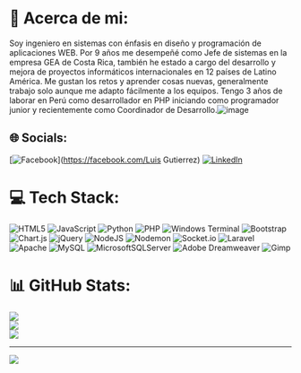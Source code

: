 # 💫 Acerca de mi:
Soy ingeniero en sistemas con énfasis en diseño y programación de aplicaciones WEB. Por 9 años me desempeñé como Jefe de sistemas en la empresa GEA de Costa Rica, también he estado a cargo del desarrollo y mejora de proyectos informáticos internacionales en 12 países de Latino América. Me gustan los retos y aprender cosas nuevas, generalmente trabajo solo aunque me adapto fácilmente a los equipos. Tengo 3 años de laborar en Perú como desarrollador en PHP iniciando como programador junior y recientemente como Coordinador de Desarrollo.![image](https://github.com/user-attachments/assets/de731afe-e889-4901-bf3b-67124c0bb02e)



## 🌐 Socials:
[![Facebook](https://img.shields.io/badge/Facebook-%231877F2.svg?logo=Facebook&logoColor=white)](https://facebook.com/Luis Gutierrez) [![LinkedIn](https://img.shields.io/badge/LinkedIn-%230077B5.svg?logo=linkedin&logoColor=white)](https://linkedin.com/in/luis-gutierrez-castro) 

# 💻 Tech Stack:
![HTML5](https://img.shields.io/badge/html5-%23E34F26.svg?style=for-the-badge&logo=html5&logoColor=white) ![JavaScript](https://img.shields.io/badge/javascript-%23323330.svg?style=for-the-badge&logo=javascript&logoColor=%23F7DF1E) ![Python](https://img.shields.io/badge/python-3670A0?style=for-the-badge&logo=python&logoColor=ffdd54) ![PHP](https://img.shields.io/badge/php-%23777BB4.svg?style=for-the-badge&logo=php&logoColor=white) ![Windows Terminal](https://img.shields.io/badge/Windows%20Terminal-%234D4D4D.svg?style=for-the-badge&logo=windows-terminal&logoColor=white) ![Bootstrap](https://img.shields.io/badge/bootstrap-%238511FA.svg?style=for-the-badge&logo=bootstrap&logoColor=white) ![Chart.js](https://img.shields.io/badge/chart.js-F5788D.svg?style=for-the-badge&logo=chart.js&logoColor=white) ![jQuery](https://img.shields.io/badge/jquery-%230769AD.svg?style=for-the-badge&logo=jquery&logoColor=white) ![NodeJS](https://img.shields.io/badge/node.js-6DA55F?style=for-the-badge&logo=node.js&logoColor=white) ![Nodemon](https://img.shields.io/badge/NODEMON-%23323330.svg?style=for-the-badge&logo=nodemon&logoColor=%BBDEAD) ![Socket.io](https://img.shields.io/badge/Socket.io-black?style=for-the-badge&logo=socket.io&badgeColor=010101) ![Laravel](https://img.shields.io/badge/laravel-%23FF2D20.svg?style=for-the-badge&logo=laravel&logoColor=white) ![Apache](https://img.shields.io/badge/apache-%23D42029.svg?style=for-the-badge&logo=apache&logoColor=white) ![MySQL](https://img.shields.io/badge/mysql-4479A1.svg?style=for-the-badge&logo=mysql&logoColor=white) ![MicrosoftSQLServer](https://img.shields.io/badge/Microsoft%20SQL%20Server-CC2927?style=for-the-badge&logo=microsoft%20sql%20server&logoColor=white) ![Adobe Dreamweaver](https://img.shields.io/badge/Adobe%20Dreamweaver-FF61F6.svg?style=for-the-badge&logo=Adobe%20Dreamweaver&logoColor=white) ![Gimp](https://img.shields.io/badge/Gimp-657D8B?style=for-the-badge&logo=gimp&logoColor=FFFFFF)
# 📊 GitHub Stats:
![](https://github-readme-stats.vercel.app/api?username=gutierrezl506&theme=radical&hide_border=false&include_all_commits=false&count_private=false)<br/>
![](https://nirzak-streak-stats.vercel.app/?user=gutierrezl506&theme=radical&hide_border=false)<br/>
![](https://github-readme-stats.vercel.app/api/top-langs/?username=gutierrezl506&theme=radical&hide_border=false&include_all_commits=false&count_private=false&layout=compact)

---
[![](https://visitcount.itsvg.in/api?id=gutierrezl506&icon=0&color=0)](https://visitcount.itsvg.in)

<!-- Proudly created with GPRM ( https://gprm.itsvg.in ) -->
